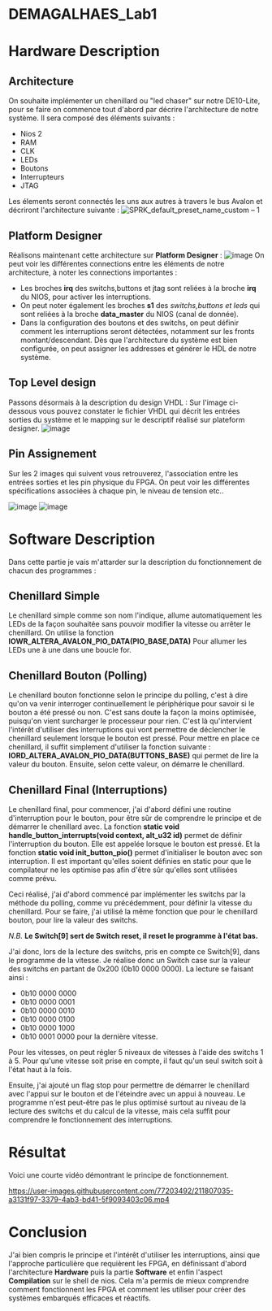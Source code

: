 # DEMAGALHAES_Lab1

# Hardware Description
## Architecture
On souhaite implémenter un chenillard ou "led chaser" sur notre DE10-Lite, pour se faire on commence tout d'abord par décrire l'architecture de notre système.
Il sera composé des éléments suivants : 
* Nios 2
* RAM
* CLK
* LEDs
* Boutons
* Interrupteurs
* JTAG

Les élements seront connectés les uns aux autres à travers le bus Avalon et décriront l'architecture suivante :
![SPRK_default_preset_name_custom – 1](https://user-images.githubusercontent.com/77203492/212548863-949409b8-0408-4952-8b09-1f0e715da83a.png)


## Platform Designer
Réalisons maintenant cette architecture sur **Platform Designer** :
![image](https://user-images.githubusercontent.com/77203492/211787624-8a138f02-0409-4d70-b56d-855e1f2428e8.png)
On peut voir les différentes connections entre les éléments de notre architecture, à noter les connections importantes :

* Les broches **irq** des switchs,buttons et jtag sont reliées à la broche **irq** du NIOS, pour activer les interruptions.
* On peut noter également les broches **s1** des *switchs,buttons et leds* qui sont reliées à la broche **data_master** du NIOS (canal de donnée).
* Dans la configuration des boutons et des switchs, on peut définir comment les interruptions seront détectées, notamment sur les fronts montant/descendant.
Dès que l'architecture du système est bien configurée, on peut assigner les addresses et générer le HDL de notre système.

## Top Level design
Passons désormais à la description du design VHDL :
Sur l'image ci-dessous vous pouvez constater le fichier VHDL qui décrit les entrées sorties du système et le mapping sur le descriptif réalisé sur plateform designer.
![image](https://user-images.githubusercontent.com/77203492/211788882-e9fb8c02-f705-4f8d-902c-ebbc174964a9.png)

## Pin Assignement
Sur les 2 images qui suivent vous retrouverez, l'association entre les entrées sorties et les pin physique du FPGA.
On peut voir les différentes spécifications associées à chaque pin, le niveau de tension etc..

![image](https://user-images.githubusercontent.com/77203492/211789038-0e8fe222-ab16-44d8-8a10-a56bc091b9f2.png)
![image](https://user-images.githubusercontent.com/77203492/211788984-3e8c7cf4-0290-4472-b32b-f233fd7b02e2.png)

# Software Description
Dans cette partie je vais m'attarder sur la description du fonctionnement de chacun des programmes :
## Chenillard Simple
Le chenillard simple comme son nom l'indique, allume automatiquement les LEDs de la façon souhaitée sans pouvoir modifier la vitesse ou arrêter le chenillard.
On utilise la fonction **IOWR_ALTERA_AVALON_PIO_DATA(PIO_BASE,DATA)** Pour allumer les LEDs une à une dans une boucle for.

## Chenillard Bouton (Polling)
Le chenillard bouton fonctionne selon le principe du polling, c'est à dire qu'on va venir interroger continuellement le périphérique pour savoir si le bouton a été pressé ou non. C'est sans doute la façon la moins optimisée, puisqu'on vient surcharger le processeur pour rien. C'est là qu'intervient l'intérêt d'utiliser des interruptions qui vont permettre de déclencher le chenillard seulement lorsque le bouton est pressé. Pour mettre en place ce chenillard, il suffit simplement d'utiliser la fonction suivante : **IORD_ALTERA_AVALON_PIO_DATA(BUTTONS_BASE)** qui permet de lire la valeur du bouton. Ensuite, selon cette valeur, on démarre le chenillard.

## Chenillard Final (Interruptions)
Le chenillard final, pour commencer, j'ai d'abord défini une routine d'interruption pour le bouton, pour être sûr de comprendre le principe et de démarrer le chenillard avec.
La fonction **static void handle_button_interrupts(void context, alt_u32 id)** permet de définir l'interruption du bouton. Elle est appelée lorsque le bouton est pressé.
Et la fonction **static void init_button_pio()** permet d'initialiser le bouton avec son interruption. Il est important qu'elles soient définies en static pour que le compilateur ne les optimise pas afin d'être sûr qu'elles sont utilisées comme prévu.


Ceci réalisé, j'ai d'abord commencé par implémenter les switchs par la méthode du polling, comme vu précédemment, pour définir la vitesse du chenillard.
Pour se faire, j'ai utilisé la même fonction que pour le chenillard bouton, pour lire la valeur des switchs.

_N.B._ **Le Switch[9] sert de Switch reset, il reset le programme à l'état bas.**

J'ai donc, lors de la lecture des switchs, pris en compte ce Switch[9], dans le programme de la vitesse.
Je réalise donc un Switch case sur la valeur des switchs en partant de 0x200 (0b10 0000 0000).
La lecture se faisant ainsi :

* 0b10 0000 0000
* 0b10 0000 0001
* 0b10 0000 0010
* 0b10 0000 0100
* 0b10 0000 1000
* 0b10 0001 0000 pour la dernière vitesse.

Pour les vitesses, on peut régler 5 niveaux de vitesses à l'aide des switchs 1 à 5. Pour qu'une vitesse soit prise en compte, il faut qu'un seul switch soit à l'état haut à la fois.

Ensuite, j'ai ajouté un flag stop pour permettre de démarrer le chenillard avec l'appui sur le bouton et de l'éteindre avec un appui à nouveau.
Le programme n'est peut-être pas le plus optimisé surtout au niveau de la lecture des switchs et du calcul de la vitesse, mais cela suffit pour comprendre le fonctionnement des interruptions.

# Résultat
Voici une courte vidéo démontrant le principe de fonctionnement.

https://user-images.githubusercontent.com/77203492/211807035-a3131f97-3379-4ab3-bd41-5f9093403c06.mp4


# Conclusion
J'ai bien compris le principe et l'intérêt d'utiliser les interruptions, ainsi que l'approche particulière que requièrent les FPGA, en définissant d'abord l'architecture **Hardware** puis la partie **Software** et enfin l'aspect **Compilation** sur le shell de nios. Cela m'a permis de mieux comprendre comment fonctionnent les FPGA et comment les utiliser pour créer des systèmes embarqués efficaces et réactifs.
